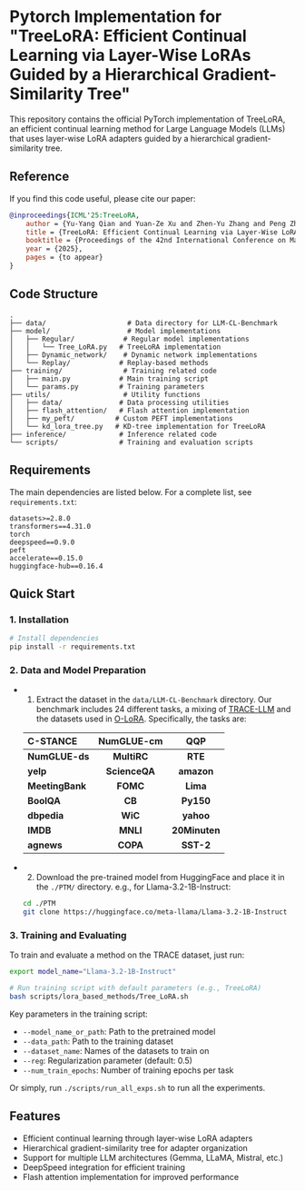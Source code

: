 # Pytorch Implementation for "TreeLoRA: Efficient Continual Learning via Layer-Wise LoRAs Guided by a Hierarchical Gradient-Similarity Tree"

This repository contains the official PyTorch implementation of TreeLoRA, an efficient continual learning method for Large Language Models (LLMs) that uses layer-wise LoRA adapters guided by a hierarchical gradient-similarity tree.

## Reference

If you find this code useful, please cite our paper:

```bibtex
@inproceedings{ICML'25:TreeLoRA,
    author = {Yu-Yang Qian and Yuan-Ze Xu and Zhen-Yu Zhang and Peng Zhao and Zhi-Hua Zhou},
    title = {TreeLoRA: Efficient Continual Learning via Layer-Wise LoRAs Guided by a Hierarchical Gradient-Similarity Tree},
    booktitle = {Proceedings of the 42nd International Conference on Machine Learning (ICML)},
    year = {2025},
    pages = {to appear}
}
```

## Code Structure

```
.
├── data/                    # Data directory for LLM-CL-Benchmark
├── model/                   # Model implementations
│   ├── Regular/            # Regular model implementations
│   │   └── Tree_LoRA.py   # TreeLoRA implementation
│   ├── Dynamic_network/    # Dynamic network implementations
│   └── Replay/            # Replay-based methods
├── training/               # Training related code
│   ├── main.py            # Main training script
│   └── params.py          # Training parameters
├── utils/                  # Utility functions
│   ├── data/              # Data processing utilities
│   ├── flash_attention/   # Flash attention implementation
│   ├── my_peft/          # Custom PEFT implementations
│   └── kd_lora_tree.py   # KD-tree implementation for TreeLoRA
├── inference/             # Inference related code
└── scripts/               # Training and evaluation scripts
```

## Requirements

The main dependencies are listed below. For a complete list, see `requirements.txt`:

```
datasets>=2.8.0
transformers==4.31.0
torch
deepspeed==0.9.0
peft
accelerate==0.15.0
huggingface-hub==0.16.4
```

## Quick Start

### 1. Installation

```bash
# Install dependencies
pip install -r requirements.txt
```

### 2. Data and Model Preparation

-   1. Extract the dataset in the `data/LLM-CL-Benchmark` directory. Our benchmark includes 24 different tasks, a mixing of [TRACE-LLM](https://github.com/BeyonderXX/TRACE) and the datasets used in [O-LoRA](https://github.com/cmnfriend/O-LoRA). Specifically, the tasks are:

    | C-STANCE        |  NumGLUE-cm   |      QQP      |
    | :-------------- | :-----------: | :-----------: |
    | **NumGLUE-ds**  |  **MultiRC**  |    **RTE**    |
    | **yelp**        | **ScienceQA** |  **amazon**   |
    | **MeetingBank** |   **FOMC**    |   **Lima**    |
    | **BoolQA**      |    **CB**     |   **Py150**   |
    | **dbpedia**     |    **WiC**    |   **yahoo**   |
    | **IMDB**        |   **MNLI**    | **20Minuten** |
    | **agnews**      |   **COPA**    |   **SST-2**   |

-   2. Download the pre-trained model from HuggingFace and place it in the `./PTM/` directory. e.g., for Llama-3.2-1B-Instruct:

    ```bash
    cd ./PTM
    git clone https://huggingface.co/meta-llama/Llama-3.2-1B-Instruct
    ```

### 3. Training and Evaluating

To train and evaluate a method on the TRACE dataset, just run:

```bash
export model_name="Llama-3.2-1B-Instruct"

# Run training script with default parameters (e.g., TreeLoRA)
bash scripts/lora_based_methods/Tree_LoRA.sh
```

Key parameters in the training script:

-   `--model_name_or_path`: Path to the pretrained model
-   `--data_path`: Path to the training dataset
-   `--dataset_name`: Names of the datasets to train on
-   `--reg`: Regularization parameter (default: 0.5)
-   `--num_train_epochs`: Number of training epochs per task

Or simply, run `./scripts/run_all_exps.sh` to run all the experiments.

## Features

-   Efficient continual learning through layer-wise LoRA adapters
-   Hierarchical gradient-similarity tree for adapter organization
-   Support for multiple LLM architectures (Gemma, LLaMA, Mistral, etc.)
-   DeepSpeed integration for efficient training
-   Flash attention implementation for improved performance
